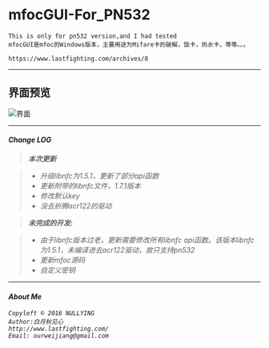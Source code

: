 mfocGUI-For_PN532
===================

```
This is only for pn532 version,and I had tested
mfocGUI是mfoc的Windows版本，主要用途为Mifare卡的破解，饭卡，热水卡，等等。。。

https://www.lastfighting.com/archives/8
```

----------


界面预览
-------------
![界面](https://github.com/NullYing/mfocGUI_For_PN532/raw/master/untitled%20folder/20160806193711.png)

----------


#### <i class="icon-refresh">Change LOG

> **本次更新**

> - 升级libnfc为1.5.1，更新了部分api函数
> - 更新附带的libnfc文件，1.7.1版本
> - 修改默认key
> - 没去折腾acr122的驱动

> **未完成的开发:**

> - 由于libnfc版本过老，更新需要修改所有libnfc api函数。该版本libnfc为1.5.1，未编译进去acr122驱动，故只支持pn532
> - 更新mfoc源码
> - 自定义密钥

----------

#### <i class="icon-upload"></i> About Me

```
Copyleft © 2016 NULLYING
Author:白月秋见心
http://www.lastfighting.com/
Email: ourweijiang@gmail.com
```
